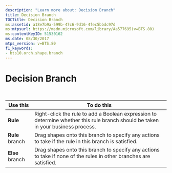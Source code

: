 ```yaml
---
description: "Learn more about: Decision Branch"
title: Decision Branch
TOCTitle: Decision Branch
ms:assetid: a18e7b9a-599b-47c6-9d16-4fec5bbdc97d
ms:mtpsurl: https://msdn.microsoft.com/library/Aa577695(v=BTS.80)
ms:contentKeyID: 51530162
ms.date: 08/30/2017
mtps_version: v=BTS.80
f1_keywords:
- bts10.orch.shape.branch
---
```


# Decision Branch

 

<table>
<thead>
<tr class="header">
<th>Use this</th>
<th>To do this</th>
</tr>
</thead>
<tbody>
<tr class="odd">
<td><strong>Rule</strong></td>
<td>Right-click the rule to add a Boolean expression to determine whether this rule branch should be taken in your business process.</td>
</tr>
<tr class="even">
<td><strong>Rule</strong> branch</td>
<td>Drag shapes onto this branch to specify any actions to take if the rule in this branch is satisfied.</td>
</tr>
<tr class="odd">
<td><strong>Else</strong> branch</td>
<td>Drag shapes onto this branch to specify any actions to take if none of the rules in other branches are satisfied.</td>
</tr>
</tbody>
</table>

